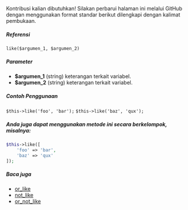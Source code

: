 Kontribusi kalian dibutuhkan!
Silakan perbarui halaman ini melalui GitHub dengan menggunakan format standar berikut dilengkapi dengan kalimat pembukaan.

##### Referensi

`like($argumen_1, $argumen_2)`

##### Parameter
* **$argumen_1** (string) keterangan terkait variabel.
* **$argumen_2** (string) keterangan terkait variabel.

##### Contoh Penggunaan
`$this->like('foo', 'bar');`
`$this->like('baz', 'qux');`


##### Anda juga dapat menggunakan metode ini secara berkelompok, misalnya:
```php
$this->like([
    'foo' => 'bar',
    'baz' => 'qux'
]);
```

##### Baca juga
* [or_like](./or_like)
* [not_like](./not_like)
* [or_not_like](./or_not_like)
